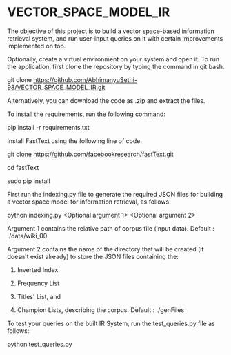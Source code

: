 # VECTOR_SPACE_MODEL_IR
The objective of this project is to build a vector space-based information retrieval system, and run user-input queries on it with certain improvements implemented on top.
 
Optionally, create a virtual environment on your system and open it.
To run the application, first clone the repository by typing the command in git bash.

git clone https://github.com/AbhimanyuSethi-98/VECTOR_SPACE_MODEL_IR.git

Alternatively, you can download the code as .zip and extract the files.

To install the requirements, run the following command:

pip install -r requirements.txt

Install FastText using the following line of code.

git clone https://github.com/facebookresearch/fastText.git

cd fastText

sudo pip install

First run the indexing.py file to generate the required JSON files for building a vector space model for information retrieval, as follows:

python indexing.py <Optional argument 1> <Optional argument 2>

Argument 1 contains the relative path of corpus file (input data). Default : ./data/wiki_00

Argument 2 contains the name of the directory that will be created (if doesn't exist already) to store the JSON files containing the:

1) Inverted Index 

2) Frequency List 

3) Titles' List, and
4) Champion Lists, describing the corpus. Default : ./genFiles

To test your queries on the built IR System, run the test_queries.py file as follows:

python  test_queries.py
